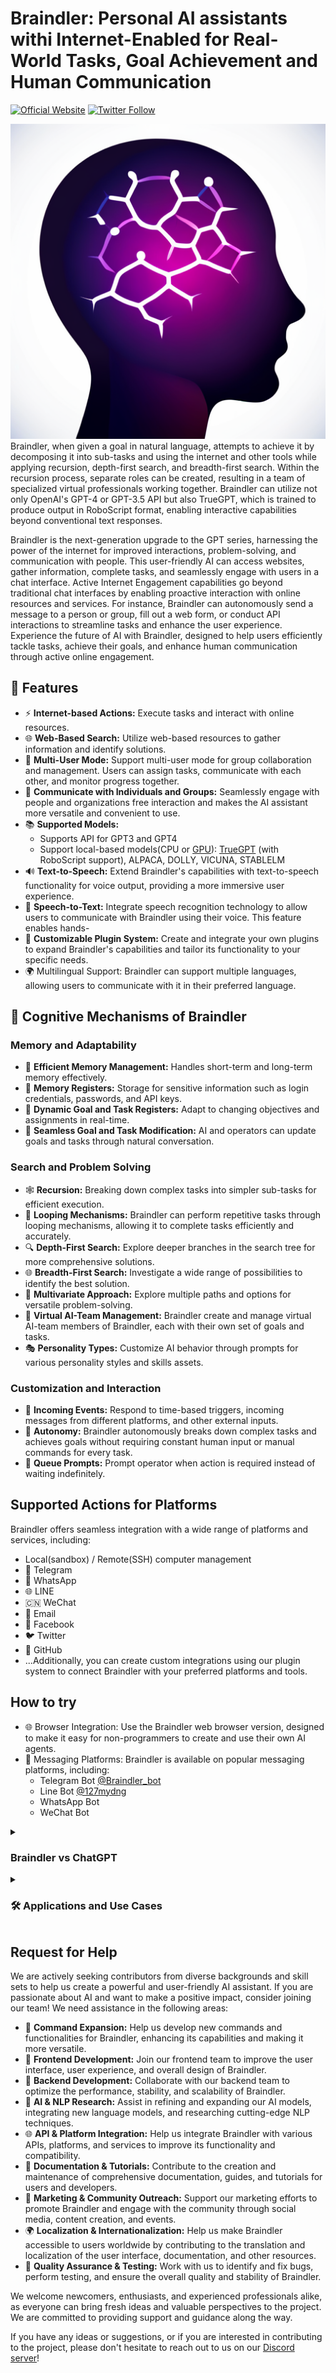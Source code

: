 # Braindler: Personal AI assistants withi Internet-Enabled for Real-World Tasks, Goal Achievement and Human Communication
[![Official Website](https://img.shields.io/badge/Official%20Website-braindler.com-blue?style=flat&logo=world&logoColor=white)](https://braindler.com)
[![Twitter Follow](https://img.shields.io/twitter/follow/braindler?style=social)](https://twitter.com/Braindler)

![Braindler](/assets/braindler.png)
<br/>Braindler, when given a goal in natural language, attempts to achieve it by decomposing it into sub-tasks and using the internet and other tools while applying recursion, depth-first search, and breadth-first search. Within the recursion process, separate roles can be created, resulting in a team of specialized virtual professionals working together. Braindler can utilize not only OpenAI's GPT-4 or GPT-3.5 API but also TrueGPT, which is trained to produce output in RoboScript format, enabling interactive capabilities beyond conventional text responses.


Braindler is the next-generation upgrade to the GPT series, harnessing the power of the internet for improved interactions, problem-solving, and communication with people. This user-friendly AI can access websites, gather information, complete tasks, and seamlessly engage with users in a chat interface.
Active Internet Engagement capabilities go beyond traditional chat interfaces by enabling proactive interaction with online resources and services. For instance, Braindler can autonomously send a message to a person or group, fill out a web form, or conduct API interactions to streamline tasks and enhance the user experience.
Experience the future of AI with Braindler, designed to help users efficiently tackle tasks, achieve their goals, and enhance human communication through active online engagement.

## 🚀 Features
- ⚡ **Internet-based Actions:** Execute tasks and interact with online resources.
- 🌐 **Web-Based Search:** Utilize web-based resources to gather information and identify solutions.
- 👥 **Multi-User Mode:** Support multi-user mode for group collaboration and management. Users can assign tasks, communicate with each other, and monitor progress together.
- 💬 **Communicate with Individuals and Groups:** Seamlessly engage with people and organizations
free interaction and makes the AI assistant more versatile and convenient to use.
- 📚 **Supported Models:**
  - Supports API for GPT3 and GPT4
  - Support local-based models(CPU or [GPU](https://github.com/nativemindnet/Braindler-GPU-LM-Endpoint)): [TrueGPT](https://github.com/nativemindnet/TrueGPT) (with RoboScript support), ALPACA, DOLLY, VICUNA, STABLELM
- 🔊 **Text-to-Speech:** Extend Braindler's capabilities with text-to-speech functionality for voice output, providing a more immersive user experience.
- 🎤 **Speech-to-Text:** Integrate speech recognition technology to allow users to communicate with Braindler using their voice. This feature enables hands-
- 🔌 **Customizable Plugin System:** Create and integrate your own plugins to expand Braindler's capabilities and tailor its functionality to your specific needs.
- 🌍 Multilingual Support: Braindler can support multiple languages, allowing users to communicate with it in their preferred language. 

## 🧠 Cognitive Mechanisms of Braindler

### Memory and Adaptability
- 💾 **Efficient Memory Management:** Handles short-term and long-term memory effectively.
- 🧠 **Memory Registers:** Storage for sensitive information such as login credentials, passwords, and API keys.
- 🎯 **Dynamic Goal and Task Registers:** Adapt to changing objectives and assignments in real-time.
- 💬 **Seamless Goal and Task Modification:** AI and operators can update goals and tasks through natural conversation.

### Search and Problem Solving
- 🕸️ **Recursion:** Breaking down complex tasks into simpler sub-tasks for efficient execution.
- 🔄 **Looping Mechanisms:** Braindler can perform repetitive tasks through looping mechanisms, allowing it to complete tasks efficiently and accurately.
- 🔍 **Depth-First Search:** Explore deeper branches in the search tree for more comprehensive solutions.
- 🌐 **Breadth-First Search:** Investigate a wide range of possibilities to identify the best solution.
- 🌟 **Multivariate Approach:** Explore multiple paths and options for versatile problem-solving.
- 👥 **Virtual AI-Team Management:** Braindler create and manage virtual AI-team members of Braindler, each with their own set of goals and tasks.
- 🎭 **Personality Types:** Customize AI behavior through prompts for various personality styles and skills assets.

### Customization and Interaction
- 📩 **Incoming Events:** Respond to time-based triggers, incoming messages from different platforms, and other external inputs.
- 🤖 **Autonomy:** Braindler autonomously breaks down complex tasks and achieves goals without requiring constant human input or manual commands for every task.
- 📣 **Queue Prompts:** Prompt operator when action is required instead of waiting indefinitely.


## Supported Actions for Platforms

Braindler offers seamless integration with a wide range of platforms and services, including:
- Local(sandbox) / Remote(SSH) computer management
- 📱 Telegram
- 💬 WhatsApp
- 🌐 LINE
- 🇨🇳 WeChat
- 📧 Email
- 👥 Facebook
- 🐦 Twitter
- 🐙 GitHub
- ...Additionally, you can create custom integrations using our plugin system to connect Braindler with your preferred platforms and tools.

## How to try
- 🌐 Browser Integration: Use the Braindler web browser version, designed to make it easy for non-programmers to create and use their own AI agents.
- 📱 Messaging Platforms: Braindler is available on popular messaging platforms, including:
  - Telegram Bot [@Braindler_bot](https://t.me/Braindler_bot)
  - Line Bot [@127mydng](https://line.me/R/ti/p/@127mydng)
  - WhatsApp Bot
  - WeChat Bot

<details>
<summary><h3>Braindler vs ChatGPT</h3></summary>
Braindler builds upon the foundations of ChatGPT while offering several key enhancements:
* Passive Information Gathering: Braindler effectively extracts relevant information from websites and databases, providing users with the most up-to-date and accurate data for their needs, without requiring manual initiation or step-by-step instructions.
* Active Internet Engagement: Braindler proactively interacts with online resources and services, enabling seamless coordination with individuals and organizations to simplify tasks and enhance user experience. For instance, Braindler can autonomously order a pizza from a local pizzeria or arrange a taxi pickup without requiring the user to manually initiate contact.
* Enhanced Problem Solving: By leveraging its internet connectivity, Braindler can perform more complex tasks and provide more accurate information to users, leading to better problem-solving capabilities.
* Goal Achievement: Braindler is designed to help users achieve their goals by not only providing relevant information but also by actively assisting in task execution.
These differences make Braindler a more versatile and powerful AI assistant compared to ChatGPT, enhancing the user experience and expanding the range of tasks it can help users accomplish.
</details>

<details>
<summary><h3>🛠️ Applications and Use Cases</h3></summary>
  
Braindler offers a wide range of applications and use cases tailored for different target audiences:

#### 📚 Students and Educators
- 📖 Homework Assistance: Braindler can provide guidance, explanations, and step-by-step solutions for various academic subjects.
- 📝 Essay Writing and Editing: Get help with brainstorming, writing, and editing essays or academic papers.
- 🗂️ Research Assistance: Braindler can search the internet for scholarly articles, journals, and other resources to support academic research.

#### 👩‍💼 Professionals and Entrepreneurs
- 💼 Project Management: Use Braindler to manage projects, assign tasks, set deadlines, and monitor progress.
- 📈 Data Analysis: Leverage Braindler's capabilities to analyze data, generate insights, and create visualizations.
- 🤝 Networking: Braindler can search for potential collaborators, partners, or clients and help initiate contact.

#### 🛠️ Developers and Engineers
- 📝 Code Writing, Debugging, and Editing: Braindler can assist in software development tasks, including writing, debugging, testing, and editing code.
- 📚 API Documentation: Get help with understanding and utilizing various APIs in your projects.
- 🚀 Optimization: Receive suggestions and guidance for optimizing code and system performance.

#### 🎨 Creatives and Designers
- 💡 Idea Generation: Generate creative ideas for projects, designs, or campaigns.
- 🖼️ Visual Design Assistance: Receive guidance on visual design elements, color palettes, and layout choices.
- ✍️ Copywriting: Get help with crafting compelling copy for advertisements, social media, and other marketing materials.

#### 💼 Businesses and Organizations
- 📣 Social Media Management: Automate and optimize social media content creation, scheduling, and engagement.
- 📈 Market Research: Conduct competitive analysis, customer surveys, and other market research tasks.
- 🛍️ E-commerce Support: Braindler can assist with product recommendations, order processing, and customer support.

#### 🤖 Marketing and Sales
- 📈 Traffic Generation: Use Braindler to generate traffic to your website or social media accounts through automated posting and engagement.
- 📊 Lead Generation: Automate lead generation processes and capture leads through chatbots, web forms, and other methods.
- 💼 Sales Support: Use Braindler to assist sales teams with lead nurturing, customer engagement, and follow-up.

#### 📞 Customer Support
- 📞 Customer Service: Braindler can handle routine customer inquiries and support requests, freeing up support staff to focus on more complex issues.
- 🤖 Chatbots: Use Braindler to build and deploy chatbots for customer support and engagement on websites and social media platforms.
- 🧩 Troubleshooting: Braindler can assist customers with basic troubleshooting and technical support issues.

#### 🤵 Human Resources
- 📝 Resume Screening: Use Braindler to automatically screen resumes and identify qualified candidates for job openings.
- 🎓 Employee Training: Braindler can assist with employee training and development by providing personalized guidance and support.
- 🗂️ HR Management: Use Braindler to manage HR tasks such as onboarding, benefits enrollment, and performance management.

#### 🤖 Automation
- 🤖 Robotic Process Automation (RPA): Use Braindler to automate repetitive and routine tasks, such as data entry, report generation, and document processing.
- 🌐 Web Scraping: Use Braindler to extract data from websites and other online sources for analysis and reporting.
- 📂 File Management: Braindler can assist with file organization, storage, and retrieval tasks.

#### 🎮 Gaming
- 🎮 Game Design: Braindler can assist game designers with concept development, storyboarding, and character creation.
- 🤖 Non-Player Characters (NPCs): Use Braindler to create intelligent NPCs that can interact with players and adapt to changing game conditions.
- 🌱 Game Simulation: Use Braindler to simulate game scenarios and test different game mechanics and strategies.
</details>

## Request for Help
We are actively seeking contributors from diverse backgrounds and skill sets to help us create a powerful and user-friendly AI assistant. If you are passionate about AI and want to make a positive impact, consider joining our team!
We need assistance in the following areas:

- 🚀 **Command Expansion:** Help us develop new commands and functionalities for Braindler, enhancing its capabilities and making it more versatile.
- 🎨 **Frontend Development:** Join our frontend team to improve the user interface, user experience, and overall design of Braindler.
- 🤖 **Backend Development:** Collaborate with our backend team to optimize the performance, stability, and scalability of Braindler.
- 🧠 **AI & NLP Research:** Assist in refining and expanding our AI models, integrating new language models, and researching cutting-edge NLP techniques.
- 🌐 **API & Platform Integration:** Help us integrate Braindler with various APIs, platforms, and services to improve its functionality and compatibility.
- 📝 **Documentation & Tutorials:** Contribute to the creation and maintenance of comprehensive documentation, guides, and tutorials for users and developers.
- 📢 **Marketing & Community Outreach:** Support our marketing efforts to promote Braindler and engage with the community through social media, content creation, and events.
- 🌍 **Localization & Internationalization:** Help us make Braindler accessible to users worldwide by contributing to the translation and localization of the user interface, documentation, and other resources.
- 🔧 **Quality Assurance & Testing:** Work with us to identify and fix bugs, perform testing, and ensure the overall quality and stability of Braindler.

We welcome newcomers, enthusiasts, and experienced professionals alike, as everyone can bring fresh ideas and valuable perspectives to the project. We are committed to providing support and guidance along the way.

If you have any ideas or suggestions, or if you are interested in contributing to the project, please don't hesitate to reach out to us on our [Discord server](https://discord.gg/UcZra8Ay)!

